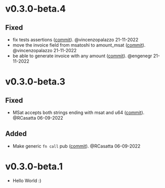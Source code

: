 # v0.3.0-beta.4

## Fixed
- fix tests assertions ([commit](https://github.com/laanwj/cln4rust/commit/afaa335395a1b3463735fdeb3e78cac5101e6169)). @vincenzopalazzo 21-11-2022
- move the invoice field from msatoshi to amount_msat ([commit](https://github.com/laanwj/cln4rust/commit/cd5845b7c7e7099f7f14f3ab0cc286d68b1c9c72)). @vincenzopalazzo 21-11-2022
- be able to generate invoice with any amount ([commit](https://github.com/laanwj/cln4rust/commit/dc08785758fa4f9d3dbd4200e6e6713ad9832233)). @engenegr 21-11-2022

# v0.3.0-beta.3

## Fixed
- MSat accepts both strings ending with msat and u64 ([commit](https://github.com/laanwj/rust-clightning-rpc/commit/8461e3f9d959bd20ea938ff03fef297575e20815)). @RCasatta 06-09-2022

## Added
- Make generic `fn call` pub ([commit](https://github.com/laanwj/rust-clightning-rpc/commit/06155074a60bb92d28f161a3a10f46d9cbf8b0ed)). @RCasatta 06-09-2022


# v0.3.0-beta.1
- Hello World :)
